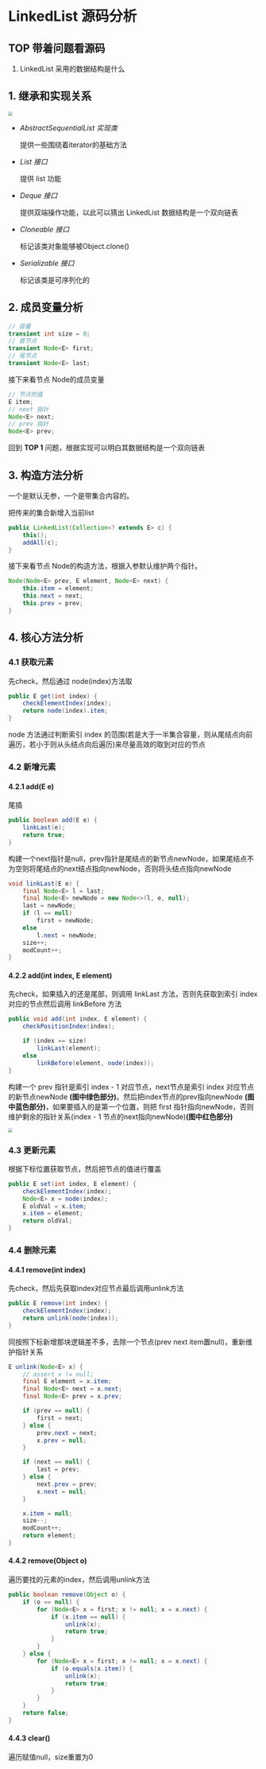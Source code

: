 # LinkedList 源码分析

## TOP 带着问题看源码

1. LinkedList 采用的数据结构是什么

## 1. 继承和实现关系

<img src="http://qiniu.itliusir.com/linkedlist01.png" style="zoom:50%;" />

- *AbstractSequentialList 实现类*

  提供一些围绕着iterator的基础方法

- *List 接口*

  提供 list 功能

- *Deque 接口*

  提供双端操作功能，以此可以猜出 LinkedList 数据结构是一个双向链表

- *Cloneable 接口*

  标记该类对象能够被Object.clone()

- *Serializable 接口*

  标记该类是可序列化的

## 2. 成员变量分析

```java
// 容量
transient int size = 0;
// 首节点
transient Node<E> first;
// 尾节点
transient Node<E> last;
```

接下来看节点 Node的成员变量

```java
// 节点的值
E item;
// next 指针
Node<E> next;
// prev 指针
Node<E> prev;
```

回到 **TOP 1** 问题，根据实现可以明白其数据结构是一个双向链表

## 3. 构造方法分析

一个是默认无参，一个是带集合内容的。

把传来的集合新增入当前list

```java
public LinkedList(Collection<? extends E> c) {
    this();
    addAll(c);
}
```

接下来看节点 Node的构造方法，根据入参默认维护两个指针。

```java
Node(Node<E> prev, E element, Node<E> next) {
    this.item = element;
    this.next = next;
    this.prev = prev;
}
```

## 4. 核心方法分析

### 4.1 获取元素

先check，然后通过 node(index)方法取

```java
public E get(int index) {
    checkElementIndex(index);
    return node(index).item;
}
```

node 方法通过判断索引 index 的范围(若是大于一半集合容量，则从尾结点向前遍历，若小于则从头结点向后遍历)来尽量高效的取到对应的节点

### 4.2 新增元素

#### 4.2.1 add(E e)

尾插

```java
public boolean add(E e) {
    linkLast(e);
    return true;
}
```

构建一个next指针是null，prev指针是尾结点的新节点newNode，如果尾结点不为空则将尾结点的next结点指向newNode，否则将头结点指向newNode

```java
void linkLast(E e) {
    final Node<E> l = last;
    final Node<E> newNode = new Node<>(l, e, null);
    last = newNode;
    if (l == null)
        first = newNode;
    else
        l.next = newNode;
    size++;
    modCount++;
}
```

#### 4.2.2 add(int index, E element)

先check，如果插入的还是尾部，则调用 linkLast 方法，否则先获取到索引 index 对应的节点然后调用 linkBefore 方法

```java
public void add(int index, E element) {
    checkPositionIndex(index);

    if (index == size)
        linkLast(element);
    else
        linkBefore(element, node(index));
}
```

构建一个 prev 指针是索引 index - 1 对应节点，next节点是索引 index 对应节点的新节点newNode **(图中绿色部分)**。然后把index节点的prev指向newNode **(图中蓝色部分)**，如果要插入的是第一个位置，则把 first 指针指向newNode，否则维护剩余的指针关系(index - 1 节点的next指向newNode)**(图中红色部分)**

<img src="http://qiniu.itliusir.com/linkedlist02.png" style="zoom:50%;" />



### 4.3 更新元素

根据下标位置获取节点，然后把节点的值进行覆盖

```java
public E set(int index, E element) {
    checkElementIndex(index);
    Node<E> x = node(index);
    E oldVal = x.item;
    x.item = element;
    return oldVal;
}
```

### 4.4 删除元素

#### 4.4.1 remove(int index)

先check，然后先获取index对应节点最后调用unlink方法

```java
public E remove(int index) {
    checkElementIndex(index);
    return unlink(node(index));
}
```

同按照下标新增那块逻辑差不多，去除一个节点(prev next item置null)，重新维护指针关系

```java
E unlink(Node<E> x) {
    // assert x != null;
    final E element = x.item;
    final Node<E> next = x.next;
    final Node<E> prev = x.prev;

    if (prev == null) {
        first = next;
    } else {
        prev.next = next;
        x.prev = null;
    }

    if (next == null) {
        last = prev;
    } else {
        next.prev = prev;
        x.next = null;
    }

    x.item = null;
    size--;
    modCount++;
    return element;
}
```

#### 4.4.2 remove(Object o)

遍历要找的元素的index，然后调用unlink方法

```java
public boolean remove(Object o) {
    if (o == null) {
        for (Node<E> x = first; x != null; x = x.next) {
            if (x.item == null) {
                unlink(x);
                return true;
            }
        }
    } else {
        for (Node<E> x = first; x != null; x = x.next) {
            if (o.equals(x.item)) {
                unlink(x);
                return true;
            }
        }
    }
    return false;
}
```

#### 4.4.3 clear()

遍历赋值null，size重置为0